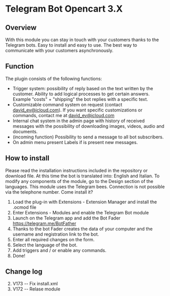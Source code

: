 # Telegram Bot Opencart 3.X
 
## Overview

With this module you can stay in touch with your customers thanks to the Telegram bots.
Easy to install and easy to use. The best way to communicate with your customers asynchronously. 

## Function 
The plugin consists of the following functions:
- Trigger system: possibility of reply based on the text written by the customer. Ability to add logical processes to get certain answers. Example "costs" + "shipping" the bot replies with a specific text.
- Customizable command system on request (contact david_ev@icloud.com). If you want specific customizations or commands, contact me at david_ev@icloud.com
- Internal chat system in the admin page with history of received messages with the possibility of downloading images, videos, audio and documents.
- (incoming function) Possibility to send a message to all bot subscribers.
- On admin menu present Labels if is present new messages.

## How to install

Please read the installation instructions included in the repository or download file.
At this time the bot is translated into: English and Italian. 
To modify any components of the module, go to the Design section of the languages. This module uses the Telegram bees. Connection is not possible via the telephone number.
Come install it?
1. Load the plug-in with Extensions - Extension Manager and install the .ocmod file
2. Enter Extensions - Modules and enable the Telegram Bot module
3. Launch on the Telegram app and add the Bot Fader https://telegram.me/BotFather
4. Thanks to the bot Fader creates the data of your computer and the username and registration link to the bot.
5. Enter all required changes on the form.
6. Select the language of the bot.
7. Add triggers and / or enable any commands.
8. Done!

## Change log
2. V173 -- Fix install.xml
1. V172 -- Relase module